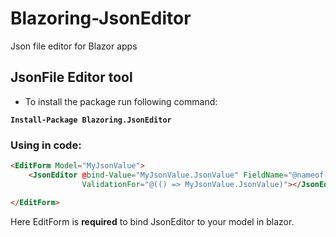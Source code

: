 # Blazoring-JsonEditor
Json file editor for Blazor apps

## JsonFile Editor tool

* To install the package run following command:

**`Install-Package Blazoring.JsonEditor`**

### Using in code:

```html
<EditForm Model="MyJsonValue">
    <JsonEditor @bind-Value="MyJsonValue.JsonValue" FieldName="@nameof(JsonTestModel.JsonValue)" 
                ValidationFor="@(() => MyJsonValue.JsonValue)"></JsonEditor>

</EditForm>
```

Here EditForm is **required** to bind JsonEditor to your model in blazor.

